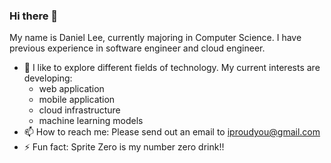 ### Hi there 👋

My name is Daniel Lee, currently majoring in Computer Science.
I have previous experience in software engineer and cloud engineer. 

- 🔭 I like to explore different fields of technology. My current interests are developing:
    - web application
    - mobile application
    - cloud infrastructure
    - machine learning models
- 📫 How to reach me: Please send out an email to iproudyou@gmail.com
- ⚡ Fun fact: Sprite Zero is my number zero drink!!
